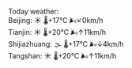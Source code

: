 Today weather:  
Beijing: ☀️ 🌡️+17°C 🌬️↙0km/h  
Tianjin: ☀️ 🌡️+20°C 🌬️↑11km/h  
Shijiazhuang: 🌫  🌡️+17°C 🌬️↓4km/h  
Tangshan: ☀️ 🌡️+20°C 🌬️↑11km/h  
